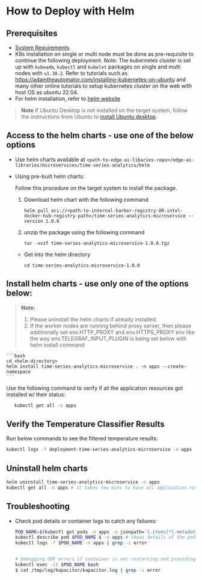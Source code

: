 # How to Deploy with Helm

## Prerequisites

- [System Requirements](system-requirements.md)
-  K8s installation on single or multi node must be done as pre-requisite to continue the following deployment. Note: The kubernetes cluster is set up with `kubeadm`, `kubectl` and `kubelet` packages on single and multi nodes with `v1.30.2`.
  Refer to tutorials such as <https://adamtheautomator.com/installing-kubernetes-on-ubuntu> and many other
  online tutorials to setup kubernetes cluster on the web with host OS as ubuntu 22.04.
- For helm installation, refer to [helm website](https://helm.sh/docs/intro/install/)

> **Note**
> If Ubuntu Desktop is not installed on the target system, follow the instructions from Ubuntu to [install Ubuntu desktop](https://ubuntu.com/tutorials/install-ubuntu-desktop).

## Access to the helm charts - use one of the below options

- Use helm charts available at `<path-to-edge-ai-libaries-repo>/edge-ai-libraries/microservices/time-series-analytics/helm`

- Using pre-built helm charts:

    Follow this procedure on the target system to install the package.

    1. Download helm chart with the following command

        `helm pull oci://<path-to-internal-harbor-registry-OR-intel-docker-hub-registry-path>/time-series-analytics-microservice --version 1.0.0`

    2. unzip the package using the following command

        `tar -xvzf time-series-analytics-microservice-1.0.0.tgz`

    - Get into the helm directory

        `cd time-series-analytics-microservice-1.0.0`

## Install helm charts - use only one of the options below:

> **Note:**
> 1. Please uninstall the helm charts if already installed.
> 2. If the worker nodes are running behind proxy server, then please additionally set env.HTTP_PROXY and env.HTTPS_PROXY env like the way env.TELEGRAF_INPUT_PLUGIN is being set below with helm install command

    ```bash
    cd <helm-directory>
    helm install time-series-analytics-microservice . -n apps --create-namespace
    ```

Use the following command to verify if all the application resources got installed w/ their status:

```bash
   kubectl get all -n apps
```

## Verify the Temperature Classifier Results

Run below commands to see the filtered temperature results:


``` bash
kubectl logs -f deployment-time-series-analytics-microservice -n apps
```

## Uninstall helm charts

```bash
helm uninstall time-series-analytics-microservice -n apps
kubectl get all -n apps # it takes few mins to have all application resources cleaned up
```

## Troubleshooting

- Check pod details or container logs to catch any failures:
 
  ```bash
  POD_NAME=$(kubectl get pods -n apps -o jsonpath='{.items[*].metadata.name}' | tr ' ' '\n' | grep deployment-time-series-analytics-microservice | head -n 1)
  kubectl describe pod $POD_NAME $ -n apps # shows details of the pod
  kubectl logs -f $POD_NAME -n apps | grep -i error


  # Debugging UDF errors if container is not restarting and providing expected results
  kubectl exec -it $POD_NAME bash
  $ cat /tmp/log/kapacitor/kapacitor.log | grep -i error
  ```